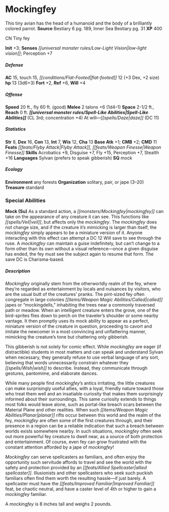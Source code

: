 ﻿---
cssclass: [monsters]
title1: Mockingfey
desc_short: This tiny avian has the head of a humanoid and the body of a brilliantly
  colored parrot.
title2: Mockingfey
CR: 1
sources:
- name: Bestiary 6
  page: 189
  link: http://paizo.com/products/btpy9oge?Pathfinder-Roleplaying-Game-Bestiary-6-Hardcover
- name: Inner Sea Bestiary
  page: 31
  link: http://paizo.com/products/btpy8v2x?Pathfinder-Campaign-Setting-Inner-Sea-Bestiary
XP: 400
alignment: CN
size: Tiny
type: fey
initiative:
  bonus: 3
senses:
  low-light vision: true
AC:
  AC: 15
  touch: 15
  flat_footed: 12
  components:
    dex: 3
    size: 2
HP:
  HP: 13
  long: 3d6+3
saves:
  fort: 2
  ref: 6
  will: 4
speeds:
  base: 20
  fly: 60
  fly_maneuverability: good
attacks:
  melee:
  - - text: 2 talons +6 (1d4-1)
      entries:
      - - damage: 1d4-1
      count: 2
      attack: talons
      bonus:
      - 6
space: 2.5
reach: 0
spell_like_abilities:
  entries:
  - name: daze
    source: default
    freq: At will
    DC: 11
  sources:
  - name: default
    CL: 3
    concentration: 4
ability_scores:
  STR: 8
  DEX: 16
  CON: 13
  INT: 7
  WIS: 12
  CHA: 13
BAB: 1
CMB: 2
CMD: 11
feats:
- name: Flyby Attack
- name: Weapon Finesse
skills:
  Acrobatics: 9
  Disguise: 7
  Fly: 15
  Perception: 7
  Stealth: 16
languages:
- Sylvan (prefers to speak gibberish)
special_qualities:
- mock
ecology:
  environment: any forests
  organization: solitary, pair, or jape (3-20)
  treasure_type: standard
special_abilities:
  Mock (Su): As a standard action, a mockingfey can take on the appearance of any
    creature it can see. This functions like veil, but affects only the mockingfey.
    The mockingfey does not change size, and if the creature it's mimicking is larger
    than itself, the mockingfey simply appears to be a miniature version of it. Anyone
    interacting with this effect can attempt a DC 12 Will save to see through the
    ruse. A mockingfey can maintain a guise indefinitely, but can't change to a form
    other than its own without a visual reference-once a given disguise has ended,
    the fey must see the subject again to resume that form. The save DC is Charisma-based.
desc_long: |-
  Mockingfey originally stem from the otherworldly realm of the fey, where they're regarded as entertainment by locals and nuisances by visitors, who are the usual butt of the creatures' pranks. The pint-sized fey often congregate in large colonies called japes or “mockingdells,” inhabiting the trees near a commonly traversed path or meadow. When an intelligent creature enters the grove, one of the bird-sprites flies down to perch on the traveler's shoulder or some nearby vantage. It then promptly uses its mock ability to appear as a perfect, miniature version of the creature in question, proceeding to cavort and imitate the newcomer in a most convincing and unflattering manner, mimicking the creature's tone but chattering only gibberish. 

  This gibberish is not solely for comic effect. While mockingfey are eager (if distractible) students in most matters and can speak and understand Sylvan when necessary, they generally refuse to use verbal language of any sort, believing that words unnecessarily constrain whatever they wish to describe. Instead, they communicate through gestures, pantomime, and elaborate dances. 

  While many people find mockingfey's antics irritating, the little creatures can make surprisingly useful allies, with a loyal, friendly nature toward those who treat them well and an insatiable curiosity that makes them surprisingly informed about their surroundings. This same curiosity extends to things most folks would leave alone, such as portal-like breach scars between the Material Plane and other realities. When such planar rifts occur between this world and the realm of the fey, mockingfey are often some of the first creatures through, and their presence in a region can be a reliable indication that such a breach between worlds exists somewhere nearby. In such situations, mockingfey often seek out more powerful fey creature to dwell near, as a source of both protection and entertainment. Of course, even fey can grow frustrated with the constant attention afforded by a jape of mockingfey! 

  Mockingfey can serve spellcasters as familiars, and often enjoy the opportunity such servitude affords to travel and see the world with the safety and protection provided by an allied spellcaster. Illusionists and other spellcasters who seek such puckish familiars often find them worth the resulting hassle-if just barely. A spellcaster must have the Improved Familiar feat, be chaotic neutral, and have a caster level of 4th or higher to gain a mockingfey familiar. 

  A mockingfey is 8 inches tall and weighs 2 pounds.

---

# Mockingfey
This tiny avian has the head of a humanoid and the body of a brilliantly colored parrot.
**Source** Bestiary 6 pg. 189, Inner Sea Bestiary pg. 31
**XP** 400

CN Tiny fey

**Init** +3; **Senses** _[[universal monster rules/Low-Light Vision|low-light vision]]_; Perception +7

##### Defense

**AC** 15, touch 15, _[[conditions/Flat-Footed|flat-footed]]_ 12 (+3 Dex, +2 size)
**hp** 13 (3d6+3)
**Fort** +2, **Ref** +6, **Will** +4

##### Offense
**Speed** 20 ft., fly 60 ft. (good)
**Melee** 2 talons +6 (1d4–1)
**Space** 2-1/2 ft., **Reach** 0 ft.
**_[[universal monster rules/Spell-Like Abilities|Spell-Like Abilities]]_** (CL 3rd; concentration +4)
At will—_[[spells/Daze|daze]]_ (DC 11)

##### Statistics
**Str** 8, **Dex** 16, **Con** 13, **Int** 7, **Wis** 12, **Cha** 13
**Base Atk** +1; **CMB** +2; **CMD** 11
**Feats** _[[feats/Flyby Attack|Flyby Attack]]_, _[[feats/Weapon Finesse|Weapon Finesse]]_
**Skills** Acrobatics +9, Disguise +7, Fly +15, Perception +7, Stealth +16
**Languages** Sylvan (prefers to speak gibberish)
**SQ** mock

##### Ecology

**Environment** any forests
**Organization** solitary, pair, or jape (3–20)
**Treasure** standard

### Special Abilities

**Mock (Su)** As a standard action, a _[[monsters/Mockingfey|mockingfey]]_ can take on the appearance of any creature it can see. This functions like _[[spells/Veil|veil]]_, but affects only the _mockingfey_. The _mockingfey_ does not change size, and if the creature it’s mimicking is larger than itself, the _mockingfey_ simply appears to be a miniature version of it. Anyone interacting with this effect can attempt a DC 12 Will save to see through the ruse. A _mockingfey_ can maintain a guise indefinitely, but can’t change to a form other than its own without a visual reference—once a given disguise has ended, the fey must see the subject again to resume that form. The save DC is Charisma-based.

##### Description

_Mockingfey_ originally stem from the otherworldly realm of the fey, where they’re regarded as entertainment by locals and nuisances by visitors, who are the usual butt of the creatures’ pranks. The pint-sized fey often congregate in large colonies _[[items/Weapon Magic Abilities/Called|called]]_ japes or “mockingdells,” inhabiting the trees near a commonly traversed path or meadow. When an intelligent creature enters the grove, one of the bird-sprites flies down to perch on the traveler’s shoulder or some nearby vantage. It then promptly uses its mock ability to appear as a perfect, miniature version of the creature in question, proceeding to cavort and imitate the newcomer in a most convincing and unflattering manner, mimicking the creature’s tone but chattering only gibberish.

This gibberish is not solely for comic effect. While _mockingfey_ are eager (if distractible) students in most matters and can speak and understand Sylvan when necessary, they generally refuse to use verbal language of any sort, believing that words unnecessarily constrain whatever they _[[spells/Wish|wish]]_ to describe. Instead, they communicate through gestures, pantomime, and elaborate dances.

While many people find _mockingfey_’s antics irritating, the little creatures can make surprisingly useful allies, with a loyal, friendly nature toward those who treat them well and an insatiable curiosity that makes them surprisingly informed about their surroundings. This same curiosity extends to things most folks would leave alone, such as portal-like breach scars between the Material Plane and other realities. When such _[[items/Weapon Magic Abilities/Planar|planar]]_ rifts occur between this world and the realm of the fey, _mockingfey_ are often some of the first creatures through, and their presence in a region can be a reliable indication that such a breach between worlds exists somewhere nearby. In such situations, _mockingfey_ often seek out more powerful fey creature to dwell near, as a source of both protection and entertainment. Of course, even fey can grow frustrated with the constant attention afforded by a jape of _mockingfey_!

_Mockingfey_ can serve spellcasters as familiars, and often enjoy the opportunity such servitude affords to travel and see the world with the safety and protection provided by an _[[feats/Allied Spellcaster|allied spellcaster]]_. Illusionists and other spellcasters who seek such puckish familiars often find them worth the resulting hassle—if just barely. A spellcaster must have the _[[feats/Improved Familiar|Improved Familiar]]_ feat, be chaotic neutral, and have a caster level of 4th or higher to gain a _mockingfey_ familiar.

A _mockingfey_ is 8 inches tall and weighs 2 pounds.